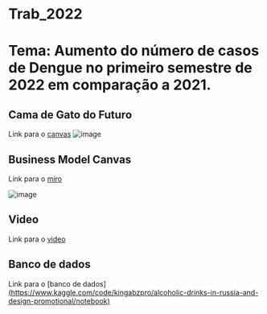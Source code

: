 # Trab_2022

# Tema: Aumento do número de casos de Dengue no primeiro semestre de 2022 em comparação a 2021.

## Cama de Gato do Futuro
Link para o [canvas](https://miro.com/welcomeonboard/WGNQbm44YUMyTzJ0dVJucUVNUmd5ZUcwS2ZDRUVWQWhLdVJPbmd6Zk9XMklHQnhKbXlJMGNWWW45aktBNU5JRHwzMDc0NDU3MzU2MzA3Mzg1MDM4fDI=?share_link_id=712173061950)
![image](https://user-images.githubusercontent.com/116168371/197400258-93d29675-0e1c-45b9-b7dc-f0e29f2befbb.png)

## Business Model Canvas
Link para o [miro](https://miro.com/welcomeonboard/WGNQbm44YUMyTzJ0dVJucUVNUmd5ZUcwS2ZDRUVWQWhLdVJPbmd6Zk9XMklHQnhKbXlJMGNWWW45aktBNU5JRHwzMDc0NDU3MzU2MzA3Mzg1MDM4fDI=?share_link_id=712173061950)

![image](https://user-images.githubusercontent.com/116168371/197401729-fdcc1b83-9e4e-4a94-a00a-f8940384faa4.png)

## Video
Link para o [video](www.youtube.com)

## Banco de dados
Link para o [banco de dados][(https://www.kaggle.com/code/kingabzpro/alcoholic-drinks-in-russia-and-design-promotional/notebook)](https://colab.research.google.com/drive/1TJLWeEGb8CdB3Z6Y9d6zLtZdL_742Tfc?usp=sharing)
